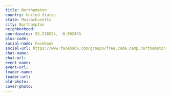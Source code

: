 ```yaml
---
title: Northampton
country: United States
state: Massachusetts
city: Northampton
neighborhood: 
coordinates: 52.238524, -0.902493
plus-code:
social-name: Facebook
social-url: https://www.facebook.com/groups/free.code.camp.northampton.mass
chat-name:
chat-url:
event-name:
event-url:
leader-name:
leader-url:
old-photo: 
cover-photo:
---
```

